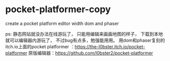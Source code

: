 # pocket-platformer-copy
create a pocket platform editor width dom and phaser

ps:
静态网站就没办法在线游玩了，
只能用编辑来画画地图的样子，
下载到本地就可以编辑器内游玩了，
不过bug有点多，勉强能用用。
用dom和phaser复刻的itch.io上面的pocket platformer ：https://the-l0bster.itch.io/pocket-platformer
原版编辑器：https://github.com/l0bster2/pocket-platformer
